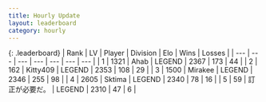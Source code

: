 ```yaml
---
title: Hourly Update
layout: leaderboard
category: hourly
---
```


{: .leaderboard}
| Rank | LV | Player | Division | Elo | Wins | Losses |
| --- | --- | --- | --- | --- | --- | --- |
| <span data-change="0">1</span> | 1321 | <span title="ID: 402846">Ahab</span> | LEGEND | <span data-change="0">2367</span> | <span data-change="0">173</span> | <span data-change="0">44</span> |
| <span data-change="1">2</span> | 162 | <span title="ID: 459203">Kitty409</span> | LEGEND | <span data-change="0">2353</span> | <span data-change="0">108</span> | <span data-change="0">29</span> |
| <span data-change="1">3</span> | 1500 | <span title="ID: 416373">Mirakee</span> | LEGEND | <span data-change="0">2346</span> | <span data-change="0">255</span> | <span data-change="0">98</span> |
| <span data-change="-2">4</span> | 2605 | <span title="ID: 353063">Sktima</span> | LEGEND | <span data-change="-13">2340</span> | <span data-change="1">78</span> | <span data-change="1">16</span> |
| <span data-change="0">5</span> | 59 | <span title="ID: 754604">訂正が必要だ。</span> | LEGEND | <span data-change="0">2310</span> | <span data-change="0">47</span> | <span data-change="0">6</span> |